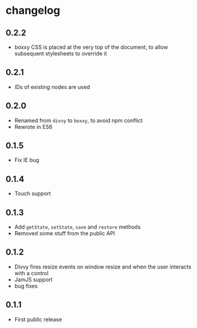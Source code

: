# changelog

## 0.2.2

* boxxy CSS is placed at the very top of the document, to allow subsequent stylesheets to override it

## 0.2.1

* IDs of existing nodes are used

## 0.2.0

* Renamed from `divvy` to `boxxy`, to avoid npm conflict
* Rewrote in ES6

## 0.1.5

* Fix IE bug

## 0.1.4

* Touch support

## 0.1.3

* Add `getState`, `setState`, `save` and `restore` methods
* Removed some stuff from the public API

## 0.1.2

* Divvy fires resize events on window resize and when the user interacts with a control
* JamJS support
* bug fixes

## 0.1.1

* First public release
